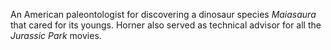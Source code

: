 An American paleontologist for discovering a dinosaur species *Maiasaura* that
cared for its youngs. Horner also served as technical advisor for all the
*Jurassic Park* movies.
